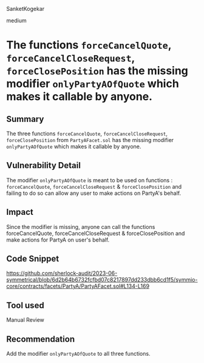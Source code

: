 SanketKogekar

medium

# The functions `forceCancelQuote`, `forceCancelCloseRequest`, `forceClosePosition` has the missing modifier `onlyPartyAOfQuote` which makes it callable by anyone.

## Summary
The three functions `forceCancelQuote`, `forceCancelCloseRequest`, `forceClosePosition` from `PartyAFacet.sol` has the missing modifier `onlyPartyAOfQuote` which makes it callable by anyone. 

## Vulnerability Detail
The modifier `onlyPartyAOfQuote` is meant to be used on functions : `forceCancelQuote`, `forceCancelCloseRequest` & `forceClosePosition` and failing to do so can allow any user to make actions on PartyA's behalf.

## Impact
Since the modifier is missing, anyone can call the functions forceCancelQuote, forceCancelCloseRequest & forceClosePosition and make actions for PartyA on user's behalf.

## Code Snippet
https://github.com/sherlock-audit/2023-06-symmetrical/blob/6d2b64b6732fcfbd07c8217897dd233dbb6cd1f5/symmio-core/contracts/facets/PartyA/PartyAFacet.sol#L134-L169

## Tool used

Manual Review

## Recommendation

Add the modifier `onlyPartyAOfQuote` to all three functions.

